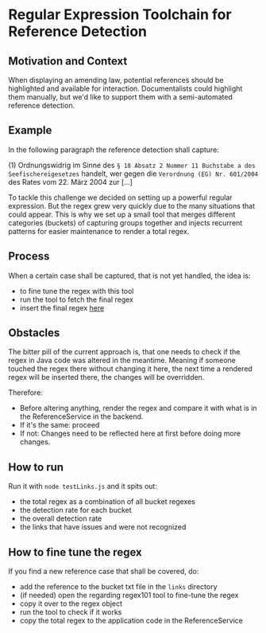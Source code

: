 # Regular Expression Toolchain for Reference Detection
## Motivation and Context
When displaying an amending law, potential references should be highlighted and available for interaction. Documentalists could highlight them manually, but we'd like to support them with a semi-automated reference detection.
## Example
In the following paragraph the reference detection shall capture:

(1) Ordnungswidrig im Sinne des `§ 18 Absatz 2 Nummer 11 Buchstabe a des Seefischereigesetzes` handelt, wer gegen die `Verordnung (EG) Nr. 601/2004` des Rates vom 22. März 2004 zur [...]

To tackle this challenge we decided on setting up a powerful regular expression. But the regex grew very quickly due to the many situations that could appear. This is why we set up a small tool that merges different categories (buckets) of capturing groups together and injects recurrent patterns for easier maintenance to render a total regex.
## Process
When a certain case shall be captured, that is not yet handled, the idea is:
- to fine tune the regex with this tool
- run the tool to fetch the final regex
- insert the final regex [here](https://github.com/digitalservicebund/ris-norms/blob/main/backend/src/main/java/de/bund/digitalservice/ris/norms/application/service/ReferenceService.java#L131)
## Obstacles
The bitter pill of the current approach is, that one needs to check if the regex in Java code was altered in the meantime. Meaning if someone touched the regex there without changing it here, the next time a rendered regex will be inserted there, the changes will be overridden.

Therefore:
- Before altering anything, render the regex and compare it with what is in the ReferenceService in the backend.
- If it's the same: proceed
- If not: Changes need to be reflected here at first before doing more changes.

## How to run
Run it with `node testLinks.js` and it spits out:
- the total regex as a combination of all bucket regexes
- the detection rate for each bucket
- the overall detection rate
- the links that have issues and were not recognized
## How to fine tune the regex
If you find a new reference case that shall be covered, do:
- add the reference to the bucket txt file in the `links` directory
- (if needed) open the regarding regex101 tool to fine-tune the regex
- copy it over to the regex object
- run the tool to check if it works
- copy the total regex to the application code in the ReferenceService
